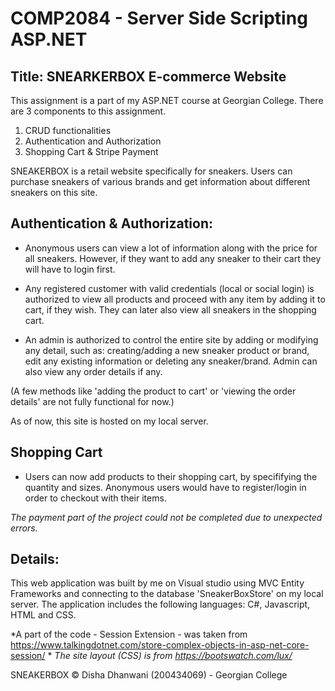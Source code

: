 # COMP2084 - Server Side Scripting ASP.NET

## Title: SNEARKERBOX E-commerce Website

This assignment is a part of my ASP.NET course at Georgian College. There are 3 components to this assignment. 
1. CRUD functionalities
2. Authentication and Authorization
3. Shopping Cart & Stripe Payment

SNEAKERBOX is a retail website specifically for sneakers. Users can purchase sneakers of various brands and get information about different sneakers on this site.

## Authentication & Authorization:

  - Anonymous users can view a lot of information along with the price for all sneakers. However, if they want to add any sneaker to their cart they will have to login first.

  - Any registered customer with valid credentials (local or social login) is authorized to view all products and proceed with any item by adding it to cart, if they wish. They can later also view all sneakers in the shopping cart.

  - An admin is authorized to control the entire site by adding or modifying any detail, such as: creating/adding a new sneaker product or brand, edit any existing information or deleting any sneaker/brand. Admin can also view any order details if any.

(A few methods like 'adding the product to cart' or 'viewing the order details' are not fully functional for now.)

As of now, this site is hosted on my local server. 

## Shopping Cart

- Users can now add products to their shopping cart, by specififying the quantity and sizes. Anonymous users would have to register/login in order to checkout with their items.

*The payment part of the project could not be completed due to unexpected errors.*

## Details:
This web application was built by me on Visual studio using MVC Entity Frameworks and connecting to the database 'SneakerBoxStore' on my local server.
The application includes the following languages: C#, Javascript, HTML and CSS.

*A part of the code - Session Extension - was taken from https://www.talkingdotnet.com/store-complex-objects-in-asp-net-core-session/ *
*The site layout (CSS) is from https://bootswatch.com/lux/*

SNEAKERBOX © Disha Dhanwani (200434069) - Georgian College
